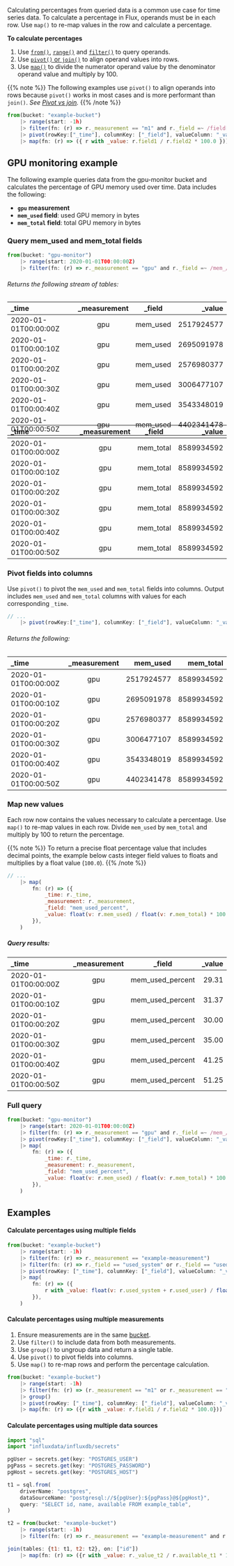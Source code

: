 
Calculating percentages from queried data is a common use case for time series data.
To calculate a percentage in Flux, operands must be in each row.
Use `map()` to re-map values in the row and calculate a percentage.

**To calculate percentages**

1. Use [`from()`](/flux/v0/stdlib/influxdata/influxdb/from/),
   [`range()`](/flux/v0/stdlib/universe/range/) and
   [`filter()`](/flux/v0/stdlib/universe/filter/) to query operands.
2. Use [`pivot()` or `join()`](/influxdb/v2/query-data/flux/mathematic-operations/#pivot-vs-join)
   to align operand values into rows.
3. Use [`map()`](/flux/v0/stdlib/universe/map/)
   to divide the numerator operand value by the denominator operand value and multiply by 100.

{{% note %}}
The following examples use `pivot()` to align operands into rows because
`pivot()` works in most cases and is more performant than `join()`.
_See [Pivot vs join](/influxdb/v2/query-data/flux/mathematic-operations/#pivot-vs-join)._
{{% /note %}}

```js
from(bucket: "example-bucket")
    |> range(start: -1h)
    |> filter(fn: (r) => r._measurement == "m1" and r._field =~ /field[1-2]/ )
    |> pivot(rowKey:["_time"], columnKey: ["_field"], valueColumn: "_value")
    |> map(fn: (r) => ({ r with _value: r.field1 / r.field2 * 100.0 }))
```

## GPU monitoring example
The following example queries data from the gpu-monitor bucket and calculates the
percentage of GPU memory used over time.
Data includes the following:

- **`gpu` measurement**
- **`mem_used` field**: used GPU memory in bytes
- **`mem_total` field**: total GPU memory in bytes

### Query mem_used and mem_total fields
```js
from(bucket: "gpu-monitor")
    |> range(start: 2020-01-01T00:00:00Z)
    |> filter(fn: (r) => r._measurement == "gpu" and r._field =~ /mem_/)
```

###### Returns the following stream of tables:

| _time                | _measurement | _field   | _value     |
|:-----                |:------------:|:------:  | ------:    |
| 2020-01-01T00:00:00Z | gpu          | mem_used | 2517924577 |
| 2020-01-01T00:00:10Z | gpu          | mem_used | 2695091978 |
| 2020-01-01T00:00:20Z | gpu          | mem_used | 2576980377 |
| 2020-01-01T00:00:30Z | gpu          | mem_used | 3006477107 |
| 2020-01-01T00:00:40Z | gpu          | mem_used | 3543348019 |
| 2020-01-01T00:00:50Z | gpu          | mem_used | 4402341478 |

<p style="margin:-2.5rem 0;"></p>

| _time                | _measurement | _field    | _value     |
|:-----                |:------------:|:------:   | ------:    |
| 2020-01-01T00:00:00Z | gpu          | mem_total | 8589934592 |
| 2020-01-01T00:00:10Z | gpu          | mem_total | 8589934592 |
| 2020-01-01T00:00:20Z | gpu          | mem_total | 8589934592 |
| 2020-01-01T00:00:30Z | gpu          | mem_total | 8589934592 |
| 2020-01-01T00:00:40Z | gpu          | mem_total | 8589934592 |
| 2020-01-01T00:00:50Z | gpu          | mem_total | 8589934592 |

### Pivot fields into columns
Use `pivot()` to pivot the `mem_used` and `mem_total` fields into columns.
Output includes `mem_used` and `mem_total` columns with values for each corresponding `_time`.

```js
// ...
    |> pivot(rowKey:["_time"], columnKey: ["_field"], valueColumn: "_value")
```

###### Returns the following:

| _time                | _measurement | mem_used   | mem_total  |
|:-----                |:------------:| --------:  | ---------: |
| 2020-01-01T00:00:00Z | gpu          | 2517924577 | 8589934592 |
| 2020-01-01T00:00:10Z | gpu          | 2695091978 | 8589934592 |
| 2020-01-01T00:00:20Z | gpu          | 2576980377 | 8589934592 |
| 2020-01-01T00:00:30Z | gpu          | 3006477107 | 8589934592 |
| 2020-01-01T00:00:40Z | gpu          | 3543348019 | 8589934592 |
| 2020-01-01T00:00:50Z | gpu          | 4402341478 | 8589934592 |

### Map new values
Each row now contains the values necessary to calculate a percentage.
Use `map()` to re-map values in each row.
Divide `mem_used` by `mem_total` and multiply by 100 to return the percentage.

{{% note %}}
To return a precise float percentage value that includes decimal points, the example
below casts integer field values to floats and multiplies by a float value (`100.0`).
{{% /note %}}

```js
// ...
    |> map(
        fn: (r) => ({
            _time: r._time,
            _measurement: r._measurement,
            _field: "mem_used_percent",
            _value: float(v: r.mem_used) / float(v: r.mem_total) * 100.0
        }),
    )
```
##### Query results:

| _time                | _measurement | _field           | _value  |
|:-----                |:------------:|:------:          | ------: |
| 2020-01-01T00:00:00Z | gpu          | mem_used_percent | 29.31   |
| 2020-01-01T00:00:10Z | gpu          | mem_used_percent | 31.37   |
| 2020-01-01T00:00:20Z | gpu          | mem_used_percent | 30.00   |
| 2020-01-01T00:00:30Z | gpu          | mem_used_percent | 35.00   |
| 2020-01-01T00:00:40Z | gpu          | mem_used_percent | 41.25   |
| 2020-01-01T00:00:50Z | gpu          | mem_used_percent | 51.25   |

### Full query
```js
from(bucket: "gpu-monitor")
    |> range(start: 2020-01-01T00:00:00Z)
    |> filter(fn: (r) => r._measurement == "gpu" and r._field =~ /mem_/ )
    |> pivot(rowKey:["_time"], columnKey: ["_field"], valueColumn: "_value")
    |> map(
        fn: (r) => ({
            _time: r._time,
            _measurement: r._measurement,
            _field: "mem_used_percent",
            _value: float(v: r.mem_used) / float(v: r.mem_total) * 100.0
        }),
    )
```

## Examples

#### Calculate percentages using multiple fields
```js
from(bucket: "example-bucket")
    |> range(start: -1h)
    |> filter(fn: (r) => r._measurement == "example-measurement")
    |> filter(fn: (r) => r._field == "used_system" or r._field == "used_user" or r._field == "total")
    |> pivot(rowKey: ["_time"], columnKey: ["_field"], valueColumn: "_value")
    |> map(
        fn: (r) => ({
            r with _value: float(v: r.used_system + r.used_user) / float(v: r.total) * 100.0
        }),
    )
```

#### Calculate percentages using multiple measurements

1. Ensure measurements are in the same [bucket](/influxdb/v2/reference/glossary/#bucket).
2. Use `filter()` to include data from both measurements.
3. Use `group()` to ungroup data and return a single table.
4. Use `pivot()` to pivot fields into columns.
5. Use `map()` to re-map rows and perform the percentage calculation.

<!-- -->
```js
from(bucket: "example-bucket")
    |> range(start: -1h)
    |> filter(fn: (r) => (r._measurement == "m1" or r._measurement == "m2") and (r._field == "field1" or r._field == "field2"))
    |> group()
    |> pivot(rowKey: ["_time"], columnKey: ["_field"], valueColumn: "_value")
    |> map(fn: (r) => ({r with _value: r.field1 / r.field2 * 100.0}))
```

#### Calculate percentages using multiple data sources
```js
import "sql"
import "influxdata/influxdb/secrets"

pgUser = secrets.get(key: "POSTGRES_USER")
pgPass = secrets.get(key: "POSTGRES_PASSWORD")
pgHost = secrets.get(key: "POSTGRES_HOST")

t1 = sql.from(
    driverName: "postgres",
    dataSourceName: "postgresql://${pgUser}:${pgPass}@${pgHost}",
    query: "SELECT id, name, available FROM example_table",
)

t2 = from(bucket: "example-bucket")
    |> range(start: -1h)
    |> filter(fn: (r) => r._measurement == "example-measurement" and r._field == "example-field")

join(tables: {t1: t1, t2: t2}, on: ["id"])
    |> map(fn: (r) => ({r with _value: r._value_t2 / r.available_t1 * 100.0}))
```
